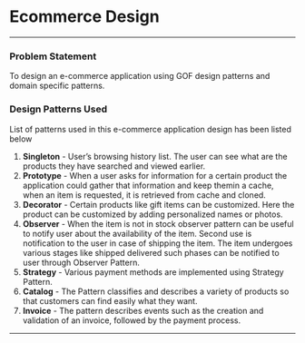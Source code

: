 # Ecommerce Design
***
### Problem Statement
To design an e-commerce application using GOF design patterns and domain specific patterns.
### Design Patterns Used
List of patterns used in this e-commerce application design has been listed below
1. **Singleton** - User’s browsing history list. The user can see what are the products they have searched and viewed earlier.
2. **Prototype** - When a user asks for information for a certain product the application could gather that information and keep themin a cache, when an item is requested, it is retrieved from cache and cloned.
3. **Decorator** - Certain products like gift items can be customized. Here the product can be customized by adding personalized names or photos.
4. **Observer** - When the item is not in stock observer pattern can be useful to notify user about the availability of the item. Second use is notification to the user in
case of shipping the item. The item undergoes various stages like shipped delivered such phases can be notified to user through Observer Pattern.
5. **Strategy** - Various payment methods are implemented using Strategy Pattern.
6. **Catalog** - The Pattern classifies and describes a variety of products so that customers can find easily what they want.
7. **Invoice** - The pattern describes events such as the creation and validation of an invoice, followed by the payment process.
***
